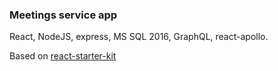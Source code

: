 ### Meetings service app

React, NodeJS, express, MS SQL 2016, GraphQL, react-apollo.

Based on [react-starter-kit](https://reactstarter.com/)

